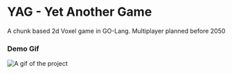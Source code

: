 # YAG - Yet Another Game

A chunk based 2d Voxel game in GO-Lang. Multiplayer planned before 2050

### Demo Gif

![A gif of the project](.github/yag.gif)
